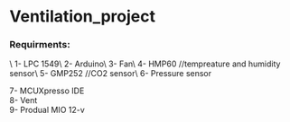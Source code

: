 # Ventilation_project

<h3>Requirments:</h3>\
1- LPC 1549\
2- Arduino\
3- Fan\
4- HMP60                      //tempreature and humidity sensor\
5- GMP252                      //CO2 sensor\
6- Pressure sensor




7- MCUXpresso IDE\
8- Vent\
9- Produal MIO 12-v
